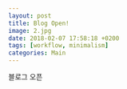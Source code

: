 ```yaml
---
layout: post
title: Blog Open!
image: 2.jpg
date: 2018-02-07 17:58:18 +0200
tags: [workflow, minimalism]
categories: Main
---
```


블로그 오픈



